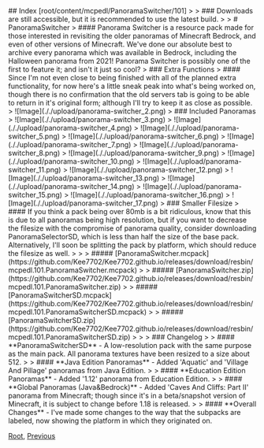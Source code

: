 <head><style>blockquote>* h5 { line-height:0!important } </style></head>
## Index [root/content/mcpedl/PanoramaSwitcher/101]
> > ### Downloads are still accessible, but it is recommended to use the latest build.
> 
> # PanoramaSwitcher
> #### Panorama Switcher is a resource pack made for those interested in revisiting the older panoramas of Minecraft Bedrock, and even of other versions of Minecraft. We've done our absolute best to archive every panorama which was available in Bedrock, including the Halloween panorama from 2021! Panorama Switcher is possibly one of the first to feature it; and isn't it just so cool?
> ### Extra Functions
> #### Since I'm not even close to being finished with all of the planned extra functionality, for now here's a little sneak peak into what's being worked on, though there is no confirmation that the old servers tab is going to be able to return in it's original form; although I'll try to keep it as close as possible.
> ![Image](././upload/panorama-switcher_2.png)
> ### Included Panoramas
> ![Image](././upload/panorama-switcher_3.png)
> ![Image](././upload/panorama-switcher_4.png)
> ![Image](././upload/panorama-switcher_5.png)
> ![Image](././upload/panorama-switcher_6.png)
> ![Image](././upload/panorama-switcher_7.png)
> ![Image](././upload/panorama-switcher_8.png)
> ![Image](././upload/panorama-switcher_9.png)
> ![Image](././upload/panorama-switcher_10.png)
> ![Image](././upload/panorama-switcher_11.png)
> ![Image](././upload/panorama-switcher_12.png)
> ![Image](././upload/panorama-switcher_13.png)
> ![Image](././upload/panorama-switcher_14.png)
> ![Image](././upload/panorama-switcher_15.png)
> ![Image](././upload/panorama-switcher_16.png)
> ![Image](././upload/panorama-switcher_17.png)
> ### Smaller Filesize
> #### If you think a pack being over 80mb is a bit ridiculous, know that this is due to all panoramas being high resolution, but if you want to decrease the filesize with the compromise of panorama quality, consider downloading PanoramaSelectorSD, which is less than half the size of the base pack. Alternatively, I'll soon be splitting the pack by platform, which should reduce the filesize as well.
>
> > ##### [PanoramaSwitcher.mcpack](https://github.com/Kee7702/Kee7702.github.io/releases/download/resbin/mcpedl.101.PanoramaSwitcher.mcpack)
> > ##### [PanoramaSwitcher.zip](https://github.com/Kee7702/Kee7702.github.io/releases/download/resbin/mcpedl.101.PanoramaSwitcher.zip)
> > ##### [PanoramaSwitcherSD.mcpack](https://github.com/Kee7702/Kee7702.github.io/releases/download/resbin/mcpedl.101.PanoramaSwitcherSD.mcpack)
> > ##### [PanoramaSwitcherSD.zip](https://github.com/Kee7702/Kee7702.github.io/releases/download/resbin/mcpedl.101.PanoramaSwitcherSD.zip)
>
> > ### Changelog
> > #### **PanoramaSwitcherSD** - A low-resolution pack with the same purpose as the main pack. All panorama textures have been resized to a size about 512.
> > #### **Java Edition Panoramas** - Added 'Aquatic' and 'Village And Pillage' panoramas from Java Edition.
> > #### **Education Edition Panoramas** - Added '1.12' panorama from Education Edition.
> > #### **Global Panoramas (Java&Bedrock)** - Added 'Caves And Cliffs: Part II' panorama from Minecraft; though since it's in a beta/snapshot version of Minecraft, it is subject to change before 1.18 is released.
> > #### **Overall Changes** - I've made some changes to the way that the subpacks are labeled, now showing the platform in which they originated on.

[Root](/), [Previous](.././)
